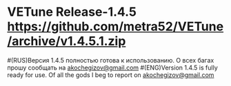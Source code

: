# VETune Release-1.4.5 https://github.com/metra52/VETune/archive/v1.4.5.1.zip

#(RUS)Версия 1.4.5 полностью готова к использованию. О всех багах прошу сообщать на akochegizov@gmail.com
#(ENG)Version 1.4.5 is fully ready for use. Of all the gods I beg to report on akochegizov@gmail.com

